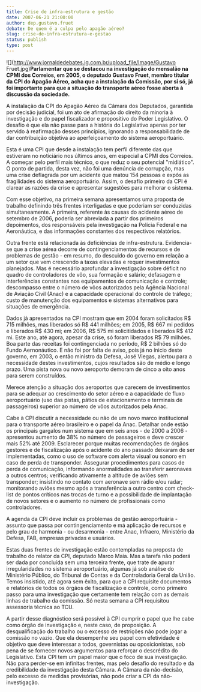 ```yaml
---
title: Crise de infra-estrutura e gestão
date: 2007-06-21 21:00:00
author: dep.gustavo.fruet
debate: De quem é a culpa pelo apagão aéreo?
slug: crise-de-infra-estrutura-e-gestao
status: publish 
type: post
---
```


  
![](http://www.jornaldedebates.ig.com.br/upload_file/Image/Gustavo Fruet.jpg)**Parlamentar que se destacou na investigação do mensalão na CPMI dos Correios, em 2005, o deputado Gustavo Fruet, membro titular da CPI do Apagão Aéreo, acha que a instalação da Comissão, por si só, já foi importante para que a situação do transporte aéreo fosse aberta à discussão da sociedade.**   
  
A instalação da CPI do Apagão Aéreo da Câmara dos Deputados, garantida por decisão judicial, foi um ato de afirmação do direito da minoria à investigação e do papel fiscalizador e propositivo do Poder Legislativo. O desafio é que ela não passe para a história do Legislativo apenas por ter servido à reafirmação desses princípios, ignorando a responsabilidade de dar contribuição objetiva ao aperfeiçoamento do sistema aeroportuário.  
  
Esta é uma CPI que desde a instalação tem perfil diferente das que estiveram no noticiário nos últimos anos, em especial a CPMI dos Correios. A começar pelo perfil mais técnico, o que reduz o seu potencial "midiático". O ponto de partida, desta vez, não foi uma denúncia de corrupção, mas uma crise deflagrada por um acidente que matou 154 pessoas e expôs as fragilidades do sistema aeroportuário. Assim, o desafio primeiro da CPI é clarear as razões da crise e apresentar sugestões para melhorar o sistema.  
  
Com esse objetivo, na primeira semana apresentamos uma proposta de trabalho definindo três frentes interligadas e que poderiam ser conduzidas simultaneamente. A primeira, referente às causas do acidente aéreo de setembro de 2006, poderia ser abreviada a partir dos primeiros depoimentos, dos responsáveis pela investigação na Polícia Federal e na Aeronáutica, e das informações constantes dos respectivos relatórios.   
  
Outra frente está relacionada às deficiências de infra-estrutura. Evidencia-se que a crise aérea decorre de contingenciamentos de recursos e de problemas de gestão - em resumo, do descuido do governo em relação a um setor que vem crescendo a taxas elevadas e requer investimentos planejados. Mas é necessário aprofundar a investigação sobre déficit no quadro de controladores de vôo, sua formação e salário; defasagem e interferências constantes nos equipamentos de comunicação e controle; descompasso entre o número de vôos autorizados pela Agência Nacional de Aviação Civil (Anac) e a capacidade operacional do controle de tráfego; custo de manutenção dos equipamentos e sistemas alternativos para situações de emergência.   
  
Dados já apresentados na CPI mostram que em 2004 foram solicitados R$ 715 milhões, mas liberados só R$ 441 milhões; em 2005, R$ 667 mi pedidos e liberados R$ 430 mi; em 2006, R$ 575 mi solicitidados e liberados R$ 412 mi. Este ano, até agora, apesar da crise, só foram liberados R$ 79 milhões. Boa parte das receitas foi contingenciada no período, R$ 2 bilhões só do Fundo Aernonáutico. E não foi por falta de aviso, pois já no ínicio deste governo, em 2003, o então ministro da Defesa, José Viegas, alertou para a necessidade destes investimentos, cujos resultados são de médio e longo prazo. Uma pista nova ou novo aeroporto demoram de cinco a oito anos para serem construídos.  
  
Merece atenção a situação dos aeroportos que carecem de investimentos para se adequar ao crescimento do setor aéreo e a capacidade de fluxo aeroportuário (uso das pistas, pátios de estacionamento e terminais de passageiros) superior ao número de vôos autorizados pela Anac.  
  
Cabe à CPI discutir a necessidade ou não de um novo marco institucional para o transporte aéreo brasileiro e o papel da Anac. Detalhar onde estão os principais gargalos num sistema que em seis anos - de 2000 a 2006 - apresentou aumento de 38% no número de passageiros e deve crescer mais 52% até 2009. Esclarecer porque muitas recomendações de órgãos gestores e de fiscalização após o acidente do ano passado deixaram de ser implementadas, como o uso de software com alerta visual ou sonoro em caso de perda de transponder. Assegurar procedimentos para casos de perda de comunicação, informando anormalidades ao transferir aeronaves a outros centros; verificando ativamente a altitude de aviões sem transponder; insistindo no contato com aeronave sem rádio e/ou radar; monitorando aviões mesmo após a transferência a outro centro com check-list de pontos críticos nas trocas de turno e a possibilidade de implantação de novos setores e o aumento no número de profissionais como controladores.  
  
A agenda da CPI deve incluir os problemas de gestão aeroportuária - assunto que passa por contingenciamento e má aplicação de recursos e pelo grau de harmonia - ou desarmonia - entre Anac, Infraero, Ministério da Defesa, FAB, empresas privadas e usuários.   
  
Estas duas frentes de investigação estão contempladas na proposta de trabalho do relator da CPI, deputado Marco Maia. Mas a tarefa não poderá ser dada por concluída sem uma terceira frente, que trate de apurar irregularidades no sistema aeroportuário, algumas já sob análise do Ministério Público, do Tribunal de Contas e da Controladoria Geral da União. Temos insistido, até agora sem êxito, para que a CPI requisite documentos e relatórios de todos os órgãos de fiscalização e controle, como primeiro passo para uma investigação que certamente tem relação com as demais linhas de trabalho da comissão. Só nesta semana a CPI requisitou assessoria técnica ao TCU.   
  
A partir desse diagnóstico será possível à CPI cumprir o papel que lhe cabe como órgão de investigação e, neste caso, de proposição. A desqualificação do trabalho ou o excesso de restrições não pode jogar a comissão no vazio. Que ela desempenhe seu papel com efetividade é objetivo que deve interessar a todos, governistas ou oposicionistas, sob pena de se fornecer novos argumentos para reforçar o descrédito do Legislativo. Esta CPI tem um papel maior que o foco de sua investigação. Não para perder-se em infinitas frentes, mas pelo desafio do resultado e da credibilidade da investigação desta Câmara. A Câmara da não-decisão, pelo excesso de medidas provisórias, não pode criar a CPI da não-investigação.
